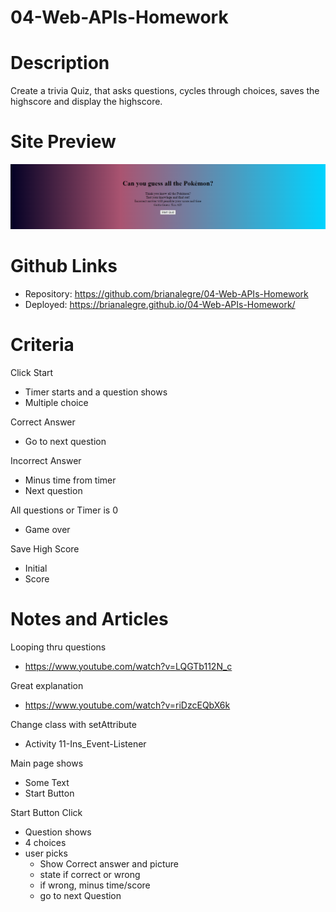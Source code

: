 # 04-Web-APIs-Homework

# Description
Create a trivia Quiz, that asks questions, cycles through choices, saves the highscore and display the highscore. 


# Site Preview
<p align="center">
    <img alt="Site Preview" src="./assets/images/SitePreview.png">
</p>

# Github Links
- Repository: https://github.com/brianalegre/04-Web-APIs-Homework
- Deployed: https://brianalegre.github.io/04-Web-APIs-Homework/

# Criteria
Click Start
- Timer starts and a question shows
- Multiple choice

Correct Answer
- Go to next question

Incorrect Answer
- Minus time from timer
- Next question

All questions or Timer is 0
- Game over

Save High Score
- Initial
- Score


# Notes and Articles
Looping thru questions
 - https://www.youtube.com/watch?v=LQGTb112N_c

Great explanation
 - https://www.youtube.com/watch?v=riDzcEQbX6k

Change class with setAttribute
 - Activity 11-Ins_Event-Listener

Main page shows
- Some Text
- Start Button

Start Button Click
- Question shows
- 4 choices 
- user picks
  - Show Correct answer and picture
  - state if correct or wrong
  - if wrong, minus time/score
  - go to next Question


